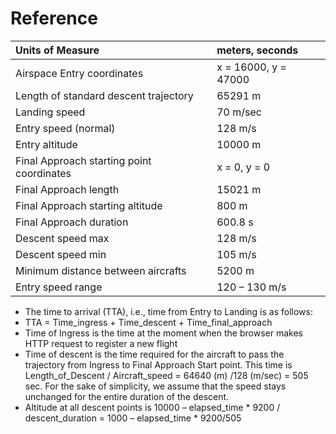 # Reference

Units of Measure  | meters, seconds
:------------- | :-------------
Airspace Entry coordinates | x = 16000, y = 47000
Length of standard descent trajectory | 65291 m
Landing speed | 70 m/sec
Entry speed (normal) | 128 m/s
Entry altitude | 10000 m
Final Approach starting point coordinates | x = 0, y = 0
Final Approach length | 15021 m
Final Approach starting altitude | 800 m
Final Approach duration | 600.8 s
Descent speed max | 128 m/s
Descent speed min | 105 m/s
Minimum distance between aircrafts | 5200 m
Entry speed range | 120 – 130 m/s

* The time to arrival (TTA), i.e., time from Entry to Landing is as follows:
 * TTA = Time_ingress + Time_descent + Time_final_approach
 * Time of Ingress is the time at the moment when the browser makes HTTP request to register a new flight
 * Time of descent is the time required for the aircraft to pass the trajectory from Ingress to Final Approach Start point. This time is
Length_of_Descent / Aircraft_speed = 64640 (m) /128 (m/sec) = 505 sec. For the sake of simplicity, we assume that the speed stays unchanged for the entire duration of the descent.
* Altitude at all descent points is 10000 – elapsed_time * 9200 / descent_duration = 1000 – elapsed_time * 9200/505
